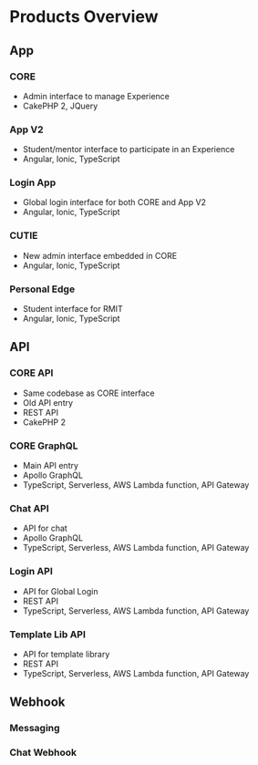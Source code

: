 # Products Overview

## App

### CORE

* Admin interface to manage Experience
* CakePHP 2, JQuery

### App V2

* Student/mentor interface to participate in an Experience
* Angular, Ionic, TypeScript

### Login App

* Global login interface for both CORE and App V2
* Angular, Ionic, TypeScript

### CUTIE

* New admin interface embedded in CORE
* Angular, Ionic, TypeScript

### Personal Edge

* Student interface for RMIT
* Angular, Ionic, TypeScript

## API

### CORE API

* Same codebase as CORE interface
* Old API entry
* REST API
* CakePHP 2

### CORE GraphQL

* Main API entry
* Apollo GraphQL
* TypeScript, Serverless, AWS Lambda function, API Gateway

### Chat API

* API for chat
* Apollo GraphQL
* TypeScript, Serverless, AWS Lambda function, API Gateway

### Login API

* API for Global Login
* REST API
* TypeScript, Serverless, AWS Lambda function, API Gateway

### Template Lib API

* API for template library
* REST API
* TypeScript, Serverless, AWS Lambda function, API Gateway

## Webhook

### Messaging

### Chat Webhook
